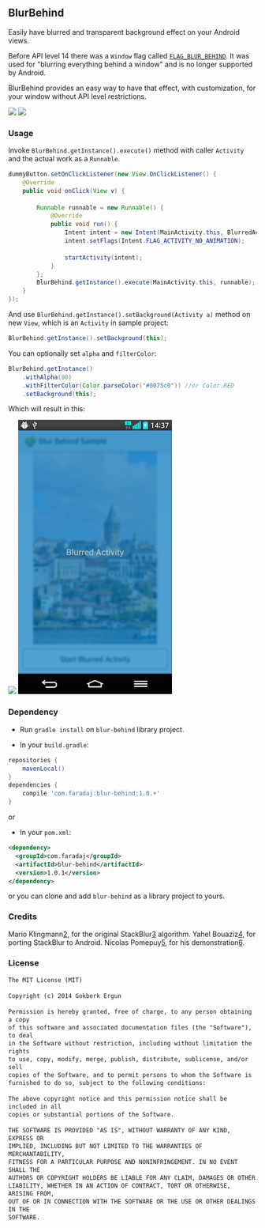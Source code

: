## BlurBehind

Easily have blurred and transparent background effect on your Android views.

Before API level 14 there was a `Window` flag called [`FLAG_BLUR_BEHIND`][1].
It was used for "blurring everything behind a window" and is no longer supported by Android.

BlurBehind provides an easy way to have that effect, with customization, for your window without API level restrictions.

![](images/blur-behind-before.png)
![](images/blur-behind-after.png)

### Usage

Invoke `BlurBehind.getInstance().execute()` method with caller `Activity` and the actual work as a `Runnable`.

```java
dummyButton.setOnClickListener(new View.OnClickListener() {
	@Override
	public void onClick(View v) {

		Runnable runnable = new Runnable() {
			@Override
			public void run() {
				Intent intent = new Intent(MainActivity.this, BlurredActivity.class);
				intent.setFlags(Intent.FLAG_ACTIVITY_NO_ANIMATION);

				startActivity(intent);
			}
		};
		BlurBehind.getInstance().execute(MainActivity.this, runnable);
	}
});
```

And use `BlurBehind.getInstance().setBackground(Activity a)` method on new `View`, which is an `Activity` in sample project:

```java
BlurBehind.getInstance().setBackground(this);
```

You can optionally set `alpha` and `filterColor`:

```java
BlurBehind.getInstance()
    .withAlpha(80)
    .withFilterColor(Color.parseColor("#0075c0")) //or Color.RED
    .setBackground(this);
```
Which will result in this:

![](images/blur-behind-before.png)
![](images/blur-behind-after-alpha-color.png)

### Dependency

- Run `gradle install` on `blur-behind` library project.

- In your `build.gradle`:
```groovy
repositories {
    mavenLocal()
}
dependencies {
    compile 'com.faradaj:blur-behind:1.0.+'
}
```

or

- In your `pom.xml`:
```xml
<dependency>
  <groupId>com.faradaj</groupId>
  <artifactId>blur-behind</artifactId>
  <version>1.0.1</version>
</dependency>
```

or you can clone and add `blur-behind` as a library project to yours.

### Credits

Mario Klingmann[2], for the original StackBlur[3] algorithm.
Yahel Bouaziz[4], for porting StackBlur to Android.
Nicolas Pomepuy[5], for his demonstration[6].


### License

    The MIT License (MIT)
    
    Copyright (c) 2014 Gokberk Ergun
    
    Permission is hereby granted, free of charge, to any person obtaining a copy
    of this software and associated documentation files (the "Software"), to deal
    in the Software without restriction, including without limitation the rights
    to use, copy, modify, merge, publish, distribute, sublicense, and/or sell
    copies of the Software, and to permit persons to whom the Software is
    furnished to do so, subject to the following conditions:
    
    The above copyright notice and this permission notice shall be included in all
    copies or substantial portions of the Software.
    
    THE SOFTWARE IS PROVIDED "AS IS", WITHOUT WARRANTY OF ANY KIND, EXPRESS OR
    IMPLIED, INCLUDING BUT NOT LIMITED TO THE WARRANTIES OF MERCHANTABILITY,
    FITNESS FOR A PARTICULAR PURPOSE AND NONINFRINGEMENT. IN NO EVENT SHALL THE
    AUTHORS OR COPYRIGHT HOLDERS BE LIABLE FOR ANY CLAIM, DAMAGES OR OTHER
    LIABILITY, WHETHER IN AN ACTION OF CONTRACT, TORT OR OTHERWISE, ARISING FROM,
    OUT OF OR IN CONNECTION WITH THE SOFTWARE OR THE USE OR OTHER DEALINGS IN THE
    SOFTWARE.
    
    
  [1]: http://developer.android.com/reference/android/view/WindowManager.LayoutParams.html#FLAG_BLUR_BEHIND
  [2]: http://www.quasimondo.com/
  [3]: http://www.quasimondo.com/StackBlurForCanvas/StackBlurDemo.html
  [4]: http://www.kayenko.com/
  [5]: https://github.com/PomepuyN
  [6]: https://github.com/PomepuyN/BlurEffectForAndroidDesign